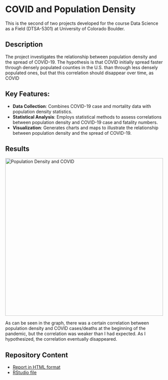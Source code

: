 # COVID and Population Density
This is the second of two projects developed for the course Data Science as a Field (DTSA-5301) at University of Colorado Boulder.

## Description
The project investigates the relationship between population density and the spread of COVID-19. The hypothesis is that COVID initially spread faster through densely populated counties in the U.S. than through less densely populated ones, but that this correlation should disappear over time, as COVID 

## Key Features:
* **Data Collection**: Combines COVID-19 case and mortality data with population density statistics.
* **Statistical Analysis**: Employs statistical methods to assess correlations between population density and COVID-19 case and fatality numbers.
* **Visualization**: Generates charts and maps to illustrate the relationship between population density and the spread of COVID-19.

## Results

<img src = "https://github.com/user-attachments/assets/4f223dda-edb4-4454-bbcf-1d36f3305f59" alt = "Population Density and COVID" width = "500">

As can be seen in the graph, there was a certain correlation between population density and COVID cases/deaths at the beginning of the pandemic, but the correlation was weaker than I had expected. As I hypothesized, the correlation eventually disappeared.


## Repository Content
* [Report in HTML format](https://olaklingberg.github.io/COVID-and-Population-Density/covid_study.html)
* [RStudio file](https://olaklingberg.github.io/COVID-and-Population-Density/covid_study.Rmd)

